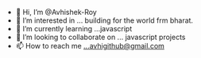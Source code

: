 - 👋 Hi, I’m @Avhishek-Roy
- 👀 I’m interested in ... building for the world frm bharat.
- 🌱 I’m currently learning ...javascript
- 💞️ I’m looking to collaborate on ... javascript projects
- 📫 How to reach me ...avhigithub@gmail.com

<!---
Avhishek-Roy/Avhishek-Roy is a ✨ special ✨ repository because its `README.md` (this file) appears on your GitHub profile.
You can click the Preview link to take a look at your changes.
--->
